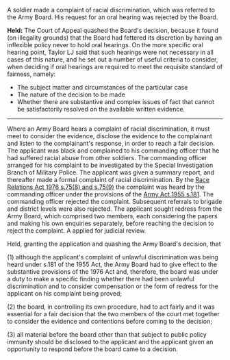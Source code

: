 A soldier made a complaint of racial discrimination, which was referred to the Army Board. His request for an oral hearing was rejected by the Board.

**Held:** The Court of Appeal quashed the Board's decision, because it found (on illegality grounds) that the Board had fettered its discretion by having an inflexible policy never to hold oral hearings. On the more specific oral hearing point, Taylor LJ said that such hearings were not necessary in all cases of this nature, and he set out a number of useful criteria to consider, when deciding if oral hearings are required to meet the requisite standard of fairness, namely:

- The subject matter and circumstances of the particular case
- The nature of the decision to be made
- Whether there are substantive and complex issues of fact that cannot be satisfactorily resolved on the available written evidence.

---

Where an Army Board hears a complaint of racial discrimination, it must meet to consider the evidence, disclose the evidence to the complainant and listen to the complainant's response, in order to reach a fair decision. The applicant was black and complained to his commanding officer that he had suffered racial abuse from other soldiers. The commanding officer arranged for his complaint to be investigated by the Special Investigation Branch of Military Police. The applicant was given a summary report, and thereafter made a formal complaint of racial discrimination. By the [Race Relations Act 1976 s.75(8) and s.75(9)](https://uk.westlaw.com/Document/I8864BDA0E44911DA8D70A0E70A78ED65/View/FullText.html?originationContext=document&transitionType=DocumentItem&ppcid=5d7182c2f97c44cd8f02502e1d6771a5&contextData=(sc.Search)) the complaint was heard by the commanding officer under the provisions of the [Army Act 1955 s.181](https://uk.westlaw.com/Document/I6D595440E44811DA8D70A0E70A78ED65/View/FullText.html?originationContext=document&transitionType=DocumentItem&ppcid=5d7182c2f97c44cd8f02502e1d6771a5&contextData=(sc.Search)). The commanding officer rejected the complaint. Subsequent referrals to brigade and district levels were also rejected. The applicant sought redress from the Army Board, which comprised two members, each considering the papers and making his own enquiries separately, before reaching the decision to reject the complaint. A applied for judicial review.

Held, granting the application and quashing the Army Board's decision, that 

(1) although the applicant's complaint of unlawful discrimination was being heard under s.181 of the 1955 Act, the Army Board had to give effect to the substantive provisions of the 1976 Act and, therefore, the board was under a duty to make a specific finding whether there had been unlawful discrimination and to consider compensation or the form of redress for the applicant on his complaint being proved; 

(2) the board, in controlling its own procedure, had to act fairly and it was essential for a fair decision that the two members of the court met together to consider the evidence and contentions before coming to the decision; 

(3) all material before the board other than that subject to public policy immunity should be disclosed to the applicant and the applicant given an opportunity to respond before the board came to a decision.